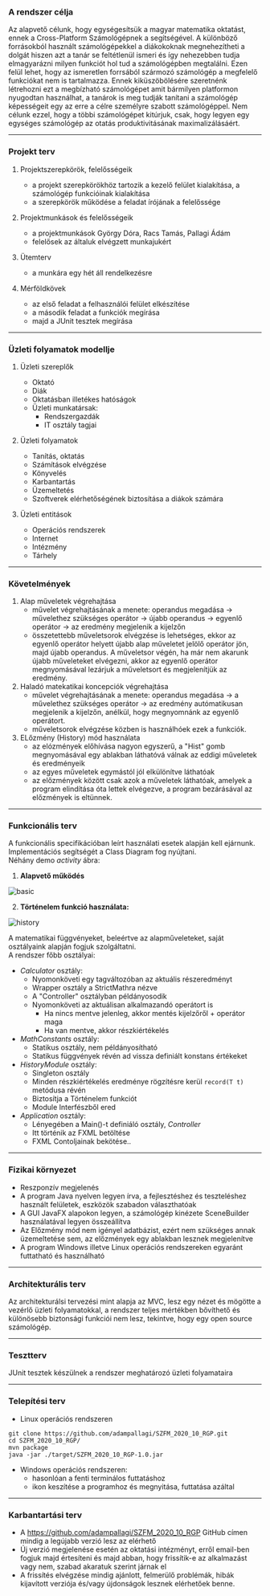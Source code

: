 ### A rendszer célja

Az alapvető célunk, hogy egységesítsük a magyar matematika oktatást, ennek a Cross-Platform Számológépnek a segítségével. A különböző forrásokból használt számológépekkel a diákokoknak megnehezítheti a dolgát hiszen azt a tanár se feltétlenül ismeri és így nehezebben tudja elmagyarázni milyen funkciót hol tud a számológépben megtalálni. Ezen felül lehet, hogy az ismeretlen forrsából szármozó számológép a megfelelő funkciókat nem is tartalmazza. Ennek kiküszöbölésére szeretnénk létrehozni ezt a megbízható számológépet amit bármilyen platformon nyugodtan használhat, a tanárok is meg tudják tanítani a számológép képességeit egy az erre a célre személyre szabott számológéppel. Nem célunk ezzel, hogy a többi számológépet kitúrjuk, csak, hogy legyen egy egységes számológép az otatás produktivitásának maximalizálásáért.

---

### Projekt terv

1. Projektszerepkörök, felelősségeik
	- a projekt szerepkörökhöz tartozik a kezelő felület kialakítása, a számológép funkcióinak kialakítása
	- a szerepkörök működése a feladat írójának a felelőssége

2. Projektmunkások és felelősségeik
	- a projektmunkások György Dóra, Racs Tamás, Pallagi Ádám
	- felelősek az általuk elvégzett munkajukért

3. Ütemterv
	- a munkára egy hét áll rendelkezésre

4. Mérföldkövek
	- az első feladat a felhasználói felület elkészítése
	- a második feladat a funkciók megírása
	- majd a JUnit tesztek megírása
	

---

### Üzleti folyamatok modellje
1. Üzleti szereplők
   * Oktató
   * Diák
   * Oktatásban illetékes hatóságok
   * Üzleti munkatársak:
        * Rendszergazdák
        * IT osztály tagjai

2. Üzleti folyamatok
    * Tanítás, oktatás
    * Számítások elvégzése
    * Könyvelés
    * Karbantartás
    * Üzemeltetés    
    * Szoftverek elérhetőségének biztosítása a diákok számára

3. Üzleti entitások
    * Operációs rendszerek
    * Internet
    * Intézmény
    * Tárhely
---

### Követelmények

1. Alap műveletek végrehajtása
    - művelet végrehajtásának a menete: operandus megadása -> művelethez szükséges operátor -> újabb operandus -> egyenlő operátor -> az eredmény megjelenik a kijelzőn
    - összetettebb műveletsorok elvégzése is lehetséges, ekkor az egyenlő operátor helyett újabb alap műveletet jelölő operátor jön, majd újabb operandus. A műveletsor végén, ha már nem akarunk újabb műveleteket elvégezni, akkor az egyenlő operátor megnyomásával lezárjuk a műveletsort és megjelenítjük az eredmény.
2. Haladó matekatikai koncepciók végrehajtása
    - művelet végrehajtásának a menete: operandus megadása -> a művelethez szükséges operátor -> az eredmény autómatikusan megjelenik a kijelzőn, anélkül, hogy megnyomnánk az egyenlő operátort.
    - műveletsorok elvégzése közben is használhóek ezek a funkciók.
3. ELőzmény (History) mód használata
    - az elózmények előhívása nagyon egyszerű, a "Hist" gomb megnyomásával egy ablakban láthatóvá válnak az eddigi műveletek és eredményeik
    - az egyes műveletek egymástól jól elkülönítve láthatóak
    - az előzmények között csak azok a műveletek láthatóak, amelyek a program elindítása óta lettek elvégezve, a program bezárásával az előzmények is eltünnek.

--- 

### Funkcionális terv 
A funkcionális specifikációban leírt használati esetek alapján kell ejárnunk.   
Implementációs segítségét a Class Diagram fog nyújtani.    
Néhány demo _activity_ ábra:
1. __Alapvető működés__     

![basic](diagrams/basic.png)    

2. __Történelem funkció használata:__

![history](diagrams/history.png)   



A matematikai függvényeket, beleértve az alapműveleteket, saját osztályaink alapján fogjuk szolgáltatni.   
A rendszer főbb osztályai:   
* _Calculator_ osztály:
    * Nyomonköveti egy tagváltozóban az aktuális részeredményt
    * Wrapper osztály a StrictMathra nézve
    * A "Controller" osztályban példányosodik
    * Nyomonköveti az aktuálisan alkalmazandó operátort is  
        * Ha nincs mentve jelenleg, akkor mentés kijelzőről + operátor maga
        * Ha van mentve, akkor részkiértékelés
* _MathConstants_ osztály:
    * Statikus osztály, nem példányosítható
    * Statikus függvények révén ad vissza definiált konstans értékeket    
* _HistoryModule_ osztály:
    * Singleton osztály
    * Minden részkiértékelés eredménye rögzítésre kerül ```record(T t)``` metódusa révén
    * Biztosítja a Történelem funkciót
    * Module Interfészből ered
* _Application_ osztály:
    * Lényegében a Main()-t definiáló osztály, _Controller_
    * Itt történik az FXML betöltése    
    * FXML Contoljainak bekötése..
---

### Fizikai környezet

- Reszponzív megjelenés
- A program Java nyelven legyen írva, a fejlesztéshez és teszteléshez használt felületek, eszközök szabadon választhatóak
- A GUI JavaFX alapokon legyen, a számológép kinézete SceneBuilder használatával legyen összeállítva
- Az Előzmény mód nem igényel adatbázist, ezért nem szükséges annak üzemeltetése sem, az előzmények egy ablakban lesznek megjelenítve
- A program Windows illetve Linux operációs rendszereken egyaránt futtatható és használható 

---

### Architekturális terv

Az architekturálsi tervezési mint alapja az MVC, lesz egy nézet és mögötte a vezérlő üzleti folyamatokkal, a rendszer teljes mértékben bővíthető és különösebb biztonsági funkciói nem lesz, tekintve, hogy egy open source számológép.

---

### Tesztterv

JUnit tesztek készülnek a rendszer meghatározó üzleti folyamataira

---

### Telepítési terv

- Linux operációs rendszeren
```
git clone https://github.com/adampallagi/SZFM_2020_10_RGP.git 
cd SZFM_2020_10_RGP/
mvn package
java -jar ./target/SZFM_2020_10_RGP-1.0.jar
```
- Windows operációs rendszeren:
    - hasonlóan a fenti terminálos futtatáshoz
    - ikon keszítése a programhoz és megnyitása, futtatása azáltal 

---

### Karbantartási terv

- A https://github.com/adampallagi/SZFM_2020_10_RGP GitHub címen mindig a legújabb verzió lesz az elérhető
- Új verzió megjelenése esetén az oktatási intézményt, erről email-ben fogjuk majd értesíteni és majd abban, hogy frissítik-e az alkalmazást vagy nem, szabad akaratuk szerint járnak el 
- A frissítés elvégzése mindig ajánlott, felmerülő problémák, hibák kijavított verziója és/vagy újdonságok lesznek elérhetőek benne.
